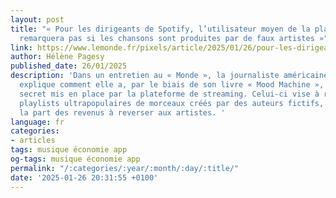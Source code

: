 ```yaml
---
layout: post
title: "« Pour les dirigeants de Spotify, l’utilisateur moyen de la plateforme ne
  remarquera pas si les chansons sont produites par de faux artistes »"
link: https://www.lemonde.fr/pixels/article/2025/01/26/pour-les-dirigeants-de-spotify-l-utilisateur-moyen-de-la-plateforme-ne-remarquera-pas-si-les-chansons-sont-produites-par-de-faux-artistes_6517164_4408996.html
author: Hélène Pagesy
published_date: 26/01/2025
description: 'Dans un entretien au « Monde », la journaliste américaine Liz Pelly
  explique comment elle a, par le biais de son livre « Mood Machine », révélé un programme
  secret mis en place par la plateforme de streaming. Celui-ci vise à remplir certaines
  playlists ultrapopulaires de morceaux créés par des auteurs fictifs, afin de diminuer
  la part des revenus à reverser aux artistes. '
language: fr
categories:
- articles
tags: musique économie app
og-tags: musique économie app
permalink: "/:categories/:year/:month/:day/:title/"
date: '2025-01-26 20:31:55 +0100'
---
```

